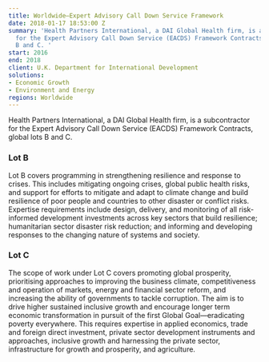 ```yaml
---
title: Worldwide—Expert Advisory Call Down Service Framework
date: 2018-01-17 18:53:00 Z
summary: 'Health Partners International, a DAI Global Health firm, is a subcontractor
  for the Expert Advisory Call Down Service (EACDS) Framework Contracts, global lots
  B and C. '
start: 2016
end: 2018
client: U.K. Department for International Development
solutions:
- Economic Growth
- Environment and Energy
regions: Worldwide
---
```


Health Partners International, a DAI Global Health firm, is a subcontractor for the Expert Advisory Call Down Service (EACDS) Framework Contracts, global lots B and C. 

### Lot B
Lot B covers programming in strengthening resilience and response to crises. This includes mitigating ongoing crises, global public health risks, and support for efforts to mitigate and adapt to climate change and build resilience of poor people and countries to other disaster or conflict risks. Expertise requirements include design, delivery, and monitoring of all risk-informed development investments across key sectors that build resilience; humanitarian sector disaster risk reduction; and informing and developing responses to the changing nature of systems and society.

### Lot C
The scope of work under Lot C covers promoting global prosperity, prioritising approaches to improving the business climate, competitiveness and operation of markets, energy and financial sector reform, and increasing the ability of governments to tackle corruption. The aim is to drive higher sustained inclusive growth and encourage longer term economic transformation in pursuit of the first Global Goal—eradicating poverty everywhere. This requires expertise in applied economics, trade and foreign direct investment, private sector development instruments and approaches, inclusive growth and harnessing the private sector, infrastructure for growth and prosperity, and agriculture.